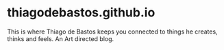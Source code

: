 # thiagodebastos.github.io
This is where Thiago de Bastos keeps you connected to things he creates, thinks and feels. An Art directed blog.
